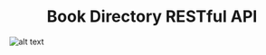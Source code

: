 <h1 align="center">Book Directory RESTful API</h1>

![alt text](https://www.bairesdev.com/wp-content/uploads/2021/07/Expressjs.svg)
